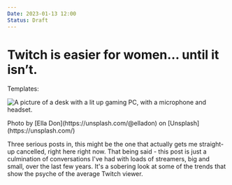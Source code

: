 ```yaml
---
Date: 2023-01-13 12:00
Status: Draft
---
```


# Twitch is easier for women… until it isn’t.

Templates:

![A picture of a desk with a lit up gaming PC, with a microphone and headset.](https://images.unsplash.com/photo-1598550480917-1c485268676e?w=1000)
<div class="caption">Photo by [Ella Don](https://unsplash.com/@elladon) on [Unsplash](https://unsplash.com/)</div>

Three serious posts in, this might be the one that actually gets me straight-up cancelled, right here right now. That being said - this post is just a culmination of conversations I've had with loads of streamers, big and small, over the last few years. It's a sobering look at some of the trends that show the psyche of the average Twitch viewer.